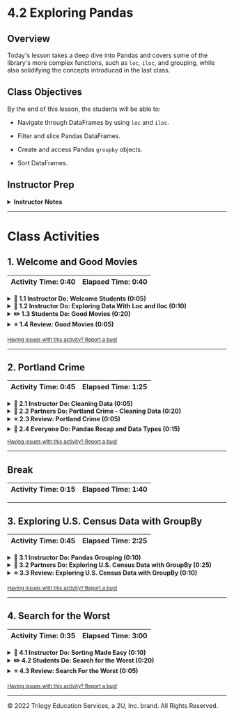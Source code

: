 # 4.2 Exploring Pandas

## Overview

Today's lesson takes a deep dive into Pandas and covers some of the library's more complex functions, such as `loc`, `iloc`, and grouping, while also solidifying the concepts introduced in the last class.

## Class Objectives

By the end of this lesson, the students will be able to:

* Navigate through DataFrames by using `loc` and `iloc`.

* Filter and slice Pandas DataFrames.

* Create and access Pandas `groupby` objects.

* Sort DataFrames.

## Instructor Prep

<details>
  <summary><strong>Instructor Notes</strong></summary>

* Please reference our [Student FAQ](../../../05-Instructor-Resources/README.md#unit-04-pandas) for answers to questions frequently asked by students of this program. If you have any recommendations for additional questions, feel free to log an issue or a pull request with your desired additions.

</details>

- - -

# Class Activities

## 1. Welcome and Good Movies

| Activity Time:       0:40 |  Elapsed Time:      0:40  |
|---------------------------|---------------------------|

<details>
  <summary><strong>📣 1.1 Instructor Do: Welcome Students (0:05)</strong></summary>

* Open the [slideshow](https://drive.google.com/open?id=1jgd7JSBtoXVXWrfaf2F2sT9UskkEpHM5hGQgbr0zgxw), and use the first few slides to welcome the class and introduce today's lesson.

* Welcome the students back to class, and inform them that we will be delving into Pandas today. Explain that we will cover a lot of material, and assure the students that they will have plenty of time to practice using Pandas&mdash;not only this week, but throughout the course. Today, we will continue to learn new functions in Pandas.

</details>

<details>
  <summary><strong>📣 1.2 Instructor Do: Exploring Data With Loc and Iloc (0:10)</strong></summary>

* Continue stepping through the slideshow while covering the following points:

* One of the most powerful aspects of Pandas is that programmers can easily collect specific rows and columns of data from a DataFrame using the `loc[]` and `iloc[]` methods.

  * The `loc[]` method allows us to select data using label-based indexes. In other words, it takes in strings as the keys and returns data based on those keys.

  * Using `loc[]` to search through rows is really only useful when the index of a dataset is a collection of strings. However, it is almost always useful when selecting data from columns because column headers are exclusively strings. We can select data from columns by using the `df.set_index()` function and passing in the desired column header for the index, as in the following image:

  ![Set Index.](Images/1-LocAndIloc_SetIndex.png)

  * The `iloc[]` method also allows us to select data, but instead of using labels, it uses integer-based indexing for selection by position. In other words, it selects data like one would select data from within a list: it uses a numeric index.

* Open [01-Ins_LocAndIloc](Activities/01-Ins_LocAndIloc/Solved/LocAndIloc.ipynb) in Jupyter Notebook, send the file to students, and go through the code line by line with the class.

  * The typical way in which data is called using both `loc[]` and `iloc[]` is by using a pair of brackets which contain the rows desired, followed by a comma, and then the columns desired. For example, `loc["ADDINGTON", "STREET FULL NAME"]` or `iloc[3,1]`, as captured in the following image:

  ![Row and Column.](Images/1-LocAndIloc_RowColumn.png)

  * It is also possible to select a range of data using `loc[]` and `iloc[]` by placing all of the values within brackets and/or using a colon to tell Pandas to search for a range. For example, `loc[["PRIVATE STREET", "4TH", "11TH", "ADDINGTON", "CHALFONT"],["STREET NAME ID", "STREET FULL NAME", "POSTAL COMMUNITY"]]` or `iloc[0:5, 0:3]`, as captured in the following image:

  ![Row and Column.](Images/1-LocAndIloc_Range.png)

  * By passing in a colon by itself, `loc[]` and `iloc[]` will select all rows or columns depending on where the colon is placed in relation to the comma. For example, `loc[:, ["STREET FULL NAME", "POSTAL COMMUNITY"]` will select all rows of data but will only return the "STREET FULL NAME" and "POSTAL COMMUNITY" columns, as captured in the following image:

  ![Exploring Data.](Images/1-LocAndIloc_ExploringData.png)

* Another exciting feature of `loc[]` and `iloc[]` is that these methods can be used to conditionally filter rows of data based on the values contained within a column.

  * We can conditionally filter rows of data by calling `loc[]` or `iloc[]` on a DataFrame and passing a logic test in place of the rows section of the call. For example, `loc[df["id"] >= 10, :]` will return all rows of data from the “id” column that have a value greater than or equal to 10.

  * It’s then possible to select which columns to return simply by adding their references into the columns section of the `loc[]` or `iloc[]` expression.

  * If multiple conditions should be checked, `&` and `|` may also be added into the logic test to represent `and` and `or`, respectively, which allows for a great amount of customization, as captured in the following image:

  ![Loc Conditions.](Images/1-LocAndIloc_Conditions.png)

City Parish Planning Commission (2021). [https://data.brla.gov/Transportation-and-Infrastructure/Street-Names/whw6-pbh2](https://data.brla.gov/Transportation-and-Infrastructure/Street-Names/whw6-pbh2), modified in Pandas.
</details>

<details>
  <summary><strong>✏️ 1.3 Students Do: Good Movies (0:20)</strong></summary>

* Continue through the slideshow, using the next slides as an accompaniment to this activity.

* Now that the class has covered exploring and filtering DataFrames using `loc[]` and `iloc[]`, the students will create an application that searches through IMDB data to find _only_ the best movies out there.

* Send out the following files and instructions:

* **Files:**

  * [goodMovies_unsolved.ipynb](Activities/02-Stu_GoodMovies-Loc/Unsolved/goodMovies.ipynb)

  * [movie_scores.csv](Activities/02-Stu_GoodMovies-Loc/Unsolved/Resources/movie_scores.csv)

* **Instructions:**

  * Use Pandas to load and display the CSV provided in `Resources`.

  * List all the columns in the dataset.

  * We're only interested in IMDb data, so create a new table that takes the film and all the columns related to IMDb.

  * Filter out only the good movies&mdash;any film with an IMDb score greater than or equal to 7&mdash;and remove the norm ratings.

  * Find less popular movies that you may not have heard about&mdash;anything with under 20K votes

  * Finally, export this file to a spreadsheet, excluding the index, so we can keep track of our future watchlist.

</details>

<details>
  <summary><strong>⭐ 1.4 Review: Good Movies (0:05)</strong></summary>

* Open and share [02-Stu_GoodMovies](Activities/02-Stu_GoodMovies-Loc/Solved/good_movies.ipynb), then go through the code with the class, answering any questions that students may have.

* Cover the following key points during your review:

  * Since the user is only interested in data that pertains to IMDb, all rows that contain non-IMDb review information are filtered out manually by simply dropping those rows.

  * To collect only the films with a score greater than or equal to 7, a conditional `loc[]` filter is used that looks into the "IMDB" column and only collects those rows that pass through the logic test with a True value.

  * In order to collect those films that have fewer than 20K votes, another conditional `loc[]` filter is used that searches through the "IMDB_user_vote_count" column and only collects those rows that pass through the logic test with a True value.

  * The following image captures the code and outputs for this activity:

  ![Good Movies Code.](Images/2-GoodMovies_Code.png)

* Data Source: Willison, S. (2020). Fivethirtyeight. [https://fivethirtyeight.datasettes.com/fivethirtyeight](https://fivethirtyeight.datasettes.com/fivethirtyeight)

</details>

<sub>[Having issues with this activity? Report a bug!](https://form.jotform.com/200705887599168?activityOr=1+-+Welcome+%26+Good+Movies&lessonpageTitle=Exploring+Pandas&lessonpageNumber=4.2&whereIs=DataViz-Lesson-Plans+GitHub&typeA18=https%3A%2F%2Fgithub.com%2Fcoding-boot-camp%2FDataViz-Lesson-Plans%2Fblob%2Fv1.1%2FDataviz-Lesson-Plans%2F01-Lesson-Plans%2F04-Pandas%2F2%2FLessonPlan.md)</sub>

- - -

## 2. Portland Crime

| Activity Time:       0:45 |  Elapsed Time:      1:25  |
|---------------------------|---------------------------|

<details>
  <summary><strong>📣 2.1 Instructor Do: Cleaning Data (0:05)</strong></summary>

* Continue stepping through the slideshow, while you cover the following talking points:

* When dealing with massive datasets, it’s almost inevitable that we’ll encounter duplicate rows, inconsistent spelling, and missing values.

  * Although these issues may seem insignificant in the grand scheme, they can severely hinder the analysis and visualization of a dataset by skewing the data one way or another.

  * Thankfully, Pandas includes methods for removing missing values, replacing duplicates, and changing values with relative ease.

* Open [03-Ins_CleaningData](Activities/03-Ins_CleaningData/Solved/CleaningData.ipynb) within Jupyter Notebook, share the file, and run and discuss the code line by line with the class.

  * To delete a column of extraneous information from a DataFrame, use `del <DataFrame>[<Column>]`.

  * To figure out if any rows are missing data, simply run the `count()` method on the DataFrame and check that all columns contain equal values.

  * To drop rows with missing information from a DataFrame, use `<DataFrame>.dropna(how="any")`, as in the following image:

  ![Drop NaN].(Images/3-CleaningData_DropNa.png)

  * Sometimes, the rows containing "NaN" values should not be removed but should instead be filled with another value. In such cases, simply use the `<DataFrame>.fillna(value=<Value>)` method and pass the desired value into the parentheses.

  * To find similar or misspelled values, simply run the `value_counts()` method on the column in question and check the returned values.

  * To replace similar or misspelled values, simply run the `replace()` method on the column in question, and pass in a dictionary with the keys as the values to replace and the values as the replacements, as in the following image:

  ![Replace Values.](Images/3-CleaningData_Replace.png)


* Data Source: Federal Election Commission (2021). Contributions by individuals, 2021-2022. [https://www.fec.gov/data/browse-data/?tab=bulk-data](https://www.fec.gov/data/browse-data/?tab=bulk-data), extracted, reduced, and modified in Pandas.

</details>

<details>
  <summary><strong>👥 2.2 Partners Do: Portland Crime - Cleaning Data (0:20)</strong></summary>

* Continue through the slideshow, using the next slides as an accompaniment to this activity.

* The students will now take a crime dataset from Portland, OR, and do their best to clean it up so that the DataFrame is consistent and no rows are missing data.

* Open up [04-Par_PortlandCrime](Activities/04-Par_PortlandCrime-Cleaning/Solved/PortlandCrime.ipynb) within the Jupyter Notebook, and run and discuss the code to give students an idea of the application’s end results, which are captured in the following image:

![Portland Crime Output.](Images/4-PortlandCrime_Output.png)

* Send the following files and instructions:

* **Files:**

  * [PortlandCrime.ipynb](Activities/04-Par_PortlandCrime-Cleaning/Unsolved/PortlandCrime.ipynb)

  * [crime_incident_data2017.csv](Activities/04-Par_PortlandCrime-Cleaning/Unsolved/Resources/crime_incident_data2017.csv)

* **Instructions:**

  * Read in the CSV using Pandas, and print out the DataFrame that is returned.

  * Get a count of the rows within the DataFrame to determine if there are any null values.

  * Drop the rows that contain null values.

  * Search through the "Offense Type" column, and replace any similar values with one consistent value.

  * Create a couple DataFrames that look into one neighborhood only, and print them to the screen.

</details>

<details>
  <summary><strong>⭐ 2.3 Review: Portland Crime (0:05)</strong></summary>

* Open [15-Par_PortlandCrime](Activities/04-Par_PortlandCrime-Cleaning/Solved/PortlandCrime.ipynb) within the Jupyter Notebook, and briefly go over the solution with the students while answering any questions.

* Data Source: [Portland Crime Data](https://www.portlandoregon.gov/police/71978)

</details>

<details>
  <summary><strong>🎉 2.4 Everyone Do: Pandas Recap and Data Types (0:15)</strong></summary>

* Continue stepping through the slideshow, while you cover the following talking points for this section:

* This activity will recap what we have covered in Pandas up to this point.

* Open and send out the unsolved version of [05-PandasRecap](Activities/05-Evr_PandasRecap/Unsolved/PandasRecap.ipynb) along with [CT_fires_2015.csv](Activities/05-Evr_PandasRecap/Unsolved/Resources/CT_fires_2015.csv).

  * Go through the cells within the unsolved version of the Jupyter notebook, and have the class help you create the code to accomplish the tasks listed within the comments.

  * If the students seem to be struggling, feel free to refer to the solved version of [05-PandasRecap](Activities/05-Evr_PandasRecap/Solved/PandasRecap.ipynb) to help keep the class on track.

  * Disregard the "low-memory" warning produced after loading the CSV. This occurs because Pandas is analyzing the data type of each column.

  * Upon reaching the final section, let the class know that this DataFrame has a small problem: The date columns are being stored as objects.

  * A list of a DataFrame's data types can be checked by accessing its `dtypes` property, as captured in the following image:

    ![Pandas Recap - DataTypes.](Images/5-PandasRecap_DataTypes.png)

  * With the date columns stored as objects, it is currently impossible to perform any form of calculation on any columns with date data. Luckily, Pandas includes a way to easily change a column's data type.

* To change a non-numeric column to a numeric column, use the `df.astype(<datatype>)` method and pass in the desired data type as the parameter.

* Data Source: National Fire Incident Reporting System (NFIRS). Connecticut Fire Department Incidents (2012-2016). [https://data.ct.gov/Public-Safety/Connecticut-Fire-Department-Incidents-2012-2016-/qem9-rt8k](https://data.ct.gov/Public-Safety/Connecticut-Fire-Department-Incidents-2012-2016-/qem9-rt8k), reduced in Pandas.

</details>

<sub>[Having issues with this activity? Report a bug!](https://form.jotform.com/200705887599168?activityOr=2+-+Portland+Crime&lessonpageTitle=Exploring+Pandas&lessonpageNumber=4.2&whereIs=DataViz-Lesson-Plans+GitHub&typeA18=https%3A%2F%2Fgithub.com%2Fcoding-boot-camp%2FDataViz-Lesson-Plans%2Fblob%2Fv1.1%2FDataviz-Lesson-Plans%2F01-Lesson-Plans%2F04-Pandas%2F2%2FLessonPlan.md)</sub>

- - -

## Break

| Activity Time:       0:15 |  Elapsed Time:      1:40  |
|---------------------------|---------------------------|

- - -

## 3. Exploring U.S. Census Data with GroupBy

| Activity Time:       0:45 |  Elapsed Time:      2:25  |
|---------------------------|---------------------------|

<details>
  <summary><strong>📣 3.1 Instructor Do: Pandas Grouping (0:10)</strong></summary>

* Continue stepping through the slideshow, while you cover the following talking points:

* In the last activity, the class created a DataFrame that contained the sum of loss incidents in each city. This acted as a summary table but does not include other interesting data points. For example, it does not contain the total monetary value of property and contents loss for each city.

  * Although it would be possible to collect and calculate the sum of property and contents loss for each city through ample use of `.loc[]` filtering, the `.groupby()` method is a much simpler and time-effective approach.

* Open [06-Ins_GroupBy](Activities/06-Ins_GroupBy/Solved/GroupBy.ipynb) in Jupyter Notebook, and go through the code with the class, explaining it cell by cell.

  * The start of the code is much the same as earlier. Import in dependencies, select the columns we want, fix NA values, convert the date columns to `datetime`, calculate the response time and duration, filter the DataFrame so that it shows only incidents of loss information, and count the number of incidents per state.

  * The `df.groupby([<Columns>])` method is then used to split the DataFrame into multiple groups, with each group being a different city within Connecticut.

  * The object returned by the `.groupby()` method is a GroupBy object, and it cannot be accessed like a normal DataFrame. In fact, one of the only ways to access values within a GroupBy object is to use a data function on it, as in the following image:

    ![Single GroupBy.](Images/6-GroupBy_SingleGroup.png)

  * We can create new DataFrames using purely GroupBy data by taking the `pd.DataFrame()` method and passing the desired GroupBy data in as the parameter.

  * A DataFrame can also be created by selecting a single Series from a GroupBy object and passing it in as the values for a specified column, as in the following image:

    ![GroupBy DataFrame.](Images/6-GroupBy_DataFrame.png)

  * It is also possible to perform a `df.groupby()` method on multiple columns by simply passing two or more column references into the list parameter, as in the following image:

    ![Grouping on Multiple Columns.](Images/6-GroupBy_MultiGroup.png)

  * A new DataFrame can be created from a GroupBy object, as in the following image:

    ![GroupBy DataFrame.](Images/6-GroupBy_object_dataframe.png)

  * `.sum()` is not the only useful function to use with a `.groupby()`. Another useful function is `.mean()`, as captured in the following image:

    ![GroupBy Mean.](Images/6-GroupBy_mean.png)

* Encourage the students to further explore this dataset on their own and to apply what they have learned in this demonstration to other columns.

* Data Source: National Fire Incident Reporting System (NFIRS). Connecticut Fire Department Incidents (2012-2016). [https://data.ct.gov/Public-Safety/Connecticut-Fire-Department-Incidents-2012-2016-/qem9-rt8k](https://data.ct.gov/Public-Safety/Connecticut-Fire-Department-Incidents-2012-2016-/qem9-rt8k), reduced in Pandas

</details>

<details>
  <summary><strong>👥 3.2 Partners Do: Exploring U.S. Census Data with GroupBy (0:25)</strong></summary>

* Continue through the slideshow, using the next slides as an accompaniment to this activity.

* Students will now take some time to create two DataFrames that contain calculations made by using U.S. Census data. They will do so by using the `groupby()` method and then converting their findings into DataFrames.

* Open and discuss the solved version of [07-Par_Census-GroupBy](Activities/07-Par_Census-GroupBy/Solved/census.ipynb) within Jupyter Notebook to give students an idea of the application’s end results, as captured in the following images:

  ![Census Totals Output](Images/7-Census_Totals_Output.png)

  ![Census Avg Output](Images/7-Census_Avg_Output.png)

* Send out the following files and instructions:

* **Files:**

  * [census_data_2016-2019.csv](Activities/07-Par_Census-GroupBy/Unsolved/Resources/census_data_2016-2019.csv)

  * [census.ipynb](Activities/07-Par_Census-GroupBy/Unsolved/census.ipynb)

* **Instructions:**

  * Read in the census CSV file using Pandas.

  * Create two new DataFrames, one to find totals and another to find averages. DataFrames should include:

    * Totals for population, employed civilians, unemployed civilians, people in the military, and poverty count.

    * Averages for median age, household income, and per capita income.

  * Create new DataFrames once the totals and averages have been grouped by each year and state.

  * Rename any columns to reflect the data calculations.

  * Export the resulting tables to CSVs. We will use them again in our next class.

</details>

<details>
  <summary><strong>⭐ 3.3 Review: Exploring U.S. Census Data with GroupBy (0:10)</strong></summary>

* Open the solved version of [07-Par_Census-GroupBy](Activities/07-Par_Census-GroupBy/Solved/census.ipynb) within Jupyter Notebook, send the file to students, and work through the code with the class, making sure to cover the following points:

  * The original dataset is read into a Pandas DataFrame and then cut down into two separate DataFrames so that `sum()` and `mean()` can be calculated on only the relevant columns.

  * The DataFrames are then grouped according to the values contained within the "Year" and "State" columns. Totals are calculated using the `df.sum()` method, and averages are calculated using the `df.mean()` method, as captured in the following images:

    ![Census Totals.](Images/7-Census_Totals.png)

    ![Census Averages.](Images/7-Census_MeanDataFrame.png)

* Answer any questions that the class may have before moving on to the next activity.

* Data Source: [U.S. Census API - ACS 5-Year Estimates 2016-2019](https://www.census.gov/data/developers/data-sets/census-microdata-api.ACS_5-Year_PUMS.html)

</details>

<sub>[Having issues with this activity? Report a bug!](https://form.jotform.com/200705887599168?activityOr=3+-+Building+a+PokeDex&lessonpageTitle=Exploring+Pandas&lessonpageNumber=4.2&whereIs=DataViz-Lesson-Plans+GitHub&typeA18=https%3A%2F%2Fgithub.com%2Fcoding-boot-camp%2FDataViz-Lesson-Plans%2Fblob%2Fv1.1%2FDataviz-Lesson-Plans%2F01-Lesson-Plans%2F04-Pandas%2F2%2FLessonPlan.md)</sub>

- - -

## 4. Search for the Worst

| Activity Time:       0:35 |  Elapsed Time:      3:00  |
|---------------------------|---------------------------|

<details>
  <summary><strong>📣 4.1 Instructor Do: Sorting Made Easy (0:10)</strong></summary>

* Continue through the slideshow, using the next slides as an accompaniment to this activity.

* Open [08-Ins_Sorting](Activities/08-Ins_Sorting/Solved/Sorting.ipynb) within Jupyter Notebook, send the file to students, and go through the code with the class, discussing it cell by cell as you cover the following talking points:

  * It’s possible to sort the Vermont meals and rooms tax statistics data by using the values in different columns.

  * To sort a DataFrame based on the values within a column, simply use the `df.sort_values()` method and pass in the column name to sort by as a parameter.

  * The "ascending" parameter is always marked as True by default. Therefore, the `sort_values()` method will always sort from lowest to highest unless the parameter of `ascending=False` is also passed into the `sort_values()` method, as captured in the following image:

    ![Sorting - Ascending v Descending](Images/8-Sorting_Ascending.png)

  * It’s also possible to sort the data based on values stored within multiple columns by passing a list of columns into the `sort_values()` method as a parameter. The first column will be the primary sorting method, while the second column determines the row order when the first column has multiple rows with the same value.

    * This can be demonstrated by comparing a second column sort on "Rent Count" and "Alcohol Count" and using `.head(15)`, comparing the order of the two rows where "Meals Count" has a value of "54".

  * An immensely helpful method when dealing with sorted DataFrames is the `df.reset_index()` method. This method will recalculate the index for each row based on its position within the new DataFrame, and it will, therefore, allow for simpler row referencing in the future.

  * Passing `drop=True` into `df.reset_index()` will ensure that no new column is created when the index is reset.

* Data Source: Vermont Agency of Administration, Department of Taxes. Meals and Rooms Tax Statistics (2020 Multiple Periods Update, Calendar Year). [https://tax.vermont.gov/data-and-statistics/mrt](https://tax.vermont.gov/data-and-statistics/mrt)

</details>

<details>
  <summary><strong>✏️ 4.2 Students Do: Search for the Worst (0:20)</strong></summary>

* Continue through the slideshow, using the next slides as an accompaniment to this activity.

* The students will now use a dataset on San Francisco Airport’s utility consumption to determine which day had the worst consumption for each utility.

* Open and discuss the solved version of [09-Stu_SearchForTheWorst](Activities/09-Stu_SearchForTheWorst/Solved/SearchForTheWorst.ipynb) within Jupyter Notebook to give students an idea of their application’s end results, which are captured in the following image:

  ![The Worst Tenant Electricity Day.](Images/9-SearchForTheWorst_TenantElectricity.png)

* Send out the following files and instructions:

* **Files:**

  * [SearchForTheWorst.ipynb](Activities/09-Stu_SearchForTheWorst//Unsolved/SearchForTheWorst.ipynb)

  * [SFO_Airport_Utility_Consumption.csv](Activities/09-Stu_SearchForTheWorst//Unsolved/Resources/SFO_Airport_Utility_Consumption.csv)

* **Instructions:**

  * Read in the provided CSV file, and print it to the screen.

  * Print out a list of all of the values within the "Utility" column.

  * Select a value from this list, and create a new DataFrame that only includes that utility. Note that some utilities have more than one option for "Owner," and you may want to limit this new DataFrame to a single "Owner."

  * Sort the DataFrame based on the level of consumption, from most to least.

  * Reset the index for the DataFrame so that the index is in order.

  * Print out the details of the worst day to the screen.

</details>

<details>
  <summary><strong>⭐ 4.3 Review: Search For the Worst  (0:05)</strong></summary>

* Open [09-Stu_SearchForTheWorst](Activities/09-Stu_SearchForTheWorst/Solved/SearchForTheWorst.ipynb) within Jupyter Notebook, and go through the code with the class, discussing it cell by cell.

  * To collect a list of all the utilities in the dataset, the `unique()` method is run on the "Utility" column within the DataFrame.

  * To filter on a particular utility, use `df.loc[]` and have it collect only those rows where "Utility" is equal to the desired utility. Where a utility has more than one option for "Owner," a second row search on the "Owner" column is required, with parentheses around each condition and an `&` symbol to separate them, as captured in the following image:

    ![Tenant Electricity Loc](Images/9-SearchForTheWorst_TenantElectricityLoc.png)

  * To sort the values within the new DataFrame from highest to lowest, simply run the `df.sort_values()` method, pass in the "Usage" column to sort by, and then make sure that `ascending = False`, as in the following image:

    ![Sorted Table](Images/9-SearchForTheWorst_SortedTable.png)

* Data Source: SFO Airport Monthly Utility Consumption for Natural Gas, Water, and Electricity. [https://data.sfgov.org/Energy-and-Environment/SFO-Airport-Monthly-Utility-Consumption-for-Natura/gcjv-3mzf](https://data.sfgov.org/Energy-and-Environment/SFO-Airport-Monthly-Utility-Consumption-for-Natura/gcjv-3mzf)

</details>

<sub>[Having issues with this activity? Report a bug!](https://form.jotform.com/200705887599168?activityOr=4+-+Search+for+the+Worst&lessonpageTitle=Exploring+Pandas&lessonpageNumber=4.2&whereIs=DataViz-Lesson-Plans+GitHub&typeA18=https%3A%2F%2Fgithub.com%2Fcoding-boot-camp%2FDataViz-Lesson-Plans%2Fblob%2Fv1.1%2FDataviz-Lesson-Plans%2F01-Lesson-Plans%2F04-Pandas%2F2%2FLessonPlan.md)</sub>

- - -

© 2022 Trilogy Education Services, a 2U, Inc. brand. All Rights Reserved.
